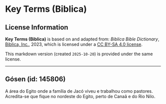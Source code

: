 # Key Terms (Biblica)

## License Information

**Key Terms (Biblica)** is based on and adapted from: _Biblica Bible Dictionary_, [Biblica, Inc.](https://www.biblica.com/), 2023, which is licensed under a [CC BY-SA 4.0 license](https://creativecommons.org/licenses/by-sa/4.0/legalcode.en).

This markdown version (created `2025-10-20`) is provided under the same license.



--------------------------------

## Gósen (id: 145806)

A área do Egito onde a família de Jacó viveu e trabalhou como pastores. Acredita\-se que fique no nordeste do Egito, perto de Canaã e do Rio Nilo.


